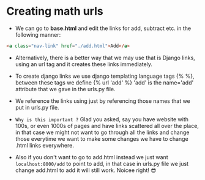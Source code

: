 # Creating math urls

- We can go to **base.html** and edit the links for add, subtract etc. in the following manner:

```html
<a class="nav-link" href="./add.html">Add</a>
```

- Alternatively, there is a better way that we may use that is Django links, using an url tag and it creates these links immediately.

- To create django links we use django templating language tags {% %}, between these tags we define {% url 'add' %} 'add' is the name='add' attribute that we gave in the urls.py file.

- We reference the links using just by referencing those names that we put in urls.py file.

- `Why is this important ?` Glad you asked, say you have website with 100s, or even 1000s of pages and have links scattered all over the place, in that case we might not want to go through all the links and change those everytime we want to make some changes we have to change .html links everywhere.

- Also if you don't want to go to add.html instead we just want `localhost:8000/add` to point to add, in that case in urls.py file we just change add.html to add it will still work. Noicee right! 😎
